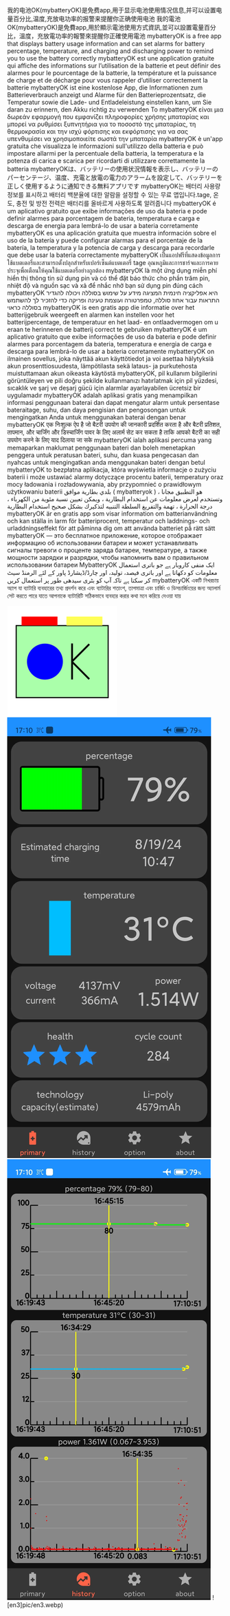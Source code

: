 我的电池OK(mybatteryOK)是免费app,用于显示电池使用情况信息,并可以设置电量百分比,温度,充放电功率的报警来提醒你正确使用电池
我的電池OK(mybatteryOK)是免費app,用於顯示電池使用方式資訊,並可以設置電量百分比，溫度，充放電功率的報警來提醒你正確使用電池
mybatteryOK is a free app that displays battery usage information and can set alarms for battery percentage, temperature, and charging and discharging power to remind you to use the battery correctly
mybatteryOK est une application gratuite qui affiche des informations sur l’utilisation de la batterie et peut définir des alarmes pour le pourcentage de la batterie, la température et la puissance de charge et de décharge pour vous rappeler d’utiliser correctement la batterie
mybatteryOK ist eine kostenlose App, die Informationen zum Batterieverbrauch anzeigt und Alarme für den Batterieprozentsatz, die Temperatur sowie die Lade- und Entladeleistung einstellen kann, um Sie daran zu erinnern, den Akku richtig zu verwenden
Το mybatteryOK είναι μια δωρεάν εφαρμογή που εμφανίζει πληροφορίες χρήσης μπαταρίας και μπορεί να ρυθμίσει ξυπνητήρια για το ποσοστό της μπαταρίας, τη θερμοκρασία και την ισχύ φόρτισης και εκφόρτισης για να σας υπενθυμίσει να χρησιμοποιείτε σωστά την μπαταρία
mybatteryOK è un'app gratuita che visualizza le informazioni sull'utilizzo della batteria e può impostare allarmi per la percentuale della batteria, la temperatura e la potenza di carica e scarica per ricordarti di utilizzare correttamente la batteria
mybatteryOKは、バッテリーの使用状況情報を表示し、バッテリーのパーセンテージ、温度、充電と放電の電力のアラームを設定して、バッテリーを正しく使用するように通知できる無料アプリです
mybatteryOK는 배터리 사용량 정보를 표시하고 배터리 백분율에 대한 알람을 설정할 수 있는 무료 앱입니다.tage, 온도, 충전 및 방전 전력은 배터리를 올바르게 사용하도록 알려줍니다
mybatteryOK é um aplicativo gratuito que exibe informações de uso da bateria e pode definir alarmes para porcentagem de bateria, temperatura e carga e descarga de energia para lembrá-lo de usar a bateria corretamente
mybatteryOK es una aplicación gratuita que muestra información sobre el uso de la batería y puede configurar alarmas para el porcentaje de la batería, la temperatura y la potencia de carga y descarga para recordarle que debe usar la batería correctamente
mybatteryOK เป็นแอปฟรีที่แสดงข้อมูลการใช้แบตเตอรี่และสามารถตั้งปลุกสําหรับเปอร์เซ็นต์แบตเตอรี่ tage อุณหภูมิและการชาร์จและการคายประจุเพื่อเตือนให้คุณใช้แบตเตอรี่อย่างถูกต้อง
mybatteryOK là một ứng dụng miễn phí hiển thị thông tin sử dụng pin và có thể đặt báo thức cho phần trăm pin, nhiệt độ và nguồn sạc và xả để nhắc nhở bạn sử dụng pin đúng cách
mybatteryOK היא אפליקציה חינמית המציגה מידע על שימוש בסוללה ויכולה להגדיר התראות עבור אחוז סוללה, טמפרטורה ועוצמת טעינה ופריקה כדי להזכיר לך להשתמש בסוללה כראוי
mybatteryOK is een gratis app die informatie over het batterijgebruik weergeeft en alarmen kan instellen voor het batterijpercentage, de temperatuur en het laad- en ontlaadvermogen om u eraan te herinneren de batterij correct te gebruiken
mybatteryOK é um aplicativo gratuito que exibe informações de uso da bateria e pode definir alarmes para porcentagem da bateria, temperatura e energia de carga e descarga para lembrá-lo de usar a bateria corretamente
mybatteryOK on ilmainen sovellus, joka näyttää akun käyttötiedot ja voi asettaa hälytyksiä akun prosenttiosuudesta, lämpötilasta sekä lataus- ja purkutehosta muistuttamaan akun oikeasta käytöstä
mybatteryOK, pil kullanım bilgilerini görüntüleyen ve pili doğru şekilde kullanmanızı hatırlatmak için pil yüzdesi, sıcaklık ve şarj ve deşarj gücü için alarmlar ayarlayabilen ücretsiz bir uygulamadır
mybatteryOK adalah aplikasi gratis yang menampilkan informasi penggunaan baterai dan dapat mengatur alarm untuk persentase bateraitage, suhu, dan daya pengisian dan pengosongan untuk mengingatkan Anda untuk menggunakan baterai dengan benar
mybatteryOK एक निःशुल्क ऐप है जो बैटरी उपयोग की जानकारी प्रदर्शित करता है और बैटरी प्रतिशत, तापमान, और चार्जिंग और डिस्चार्जिंग पावर के लिए अलार्म सेट कर सकता है ताकि आपको बैटरी का सही उपयोग करने के लिए याद दिलाया जा सके
mybatteryOK ialah aplikasi percuma yang memaparkan maklumat penggunaan bateri dan boleh menetapkan penggera untuk peratusan bateri, suhu, dan kuasa pengecasan dan nyahcas untuk mengingatkan anda menggunakan bateri dengan betul
mybatteryOK to bezpłatna aplikacja, która wyświetla informacje o zużyciu baterii i może ustawiać alarmy dotyczące procentu baterii, temperatury oraz mocy ładowania i rozładowywania, aby przypomnieć o prawidłowym użytkowaniu baterii
بلدي بطارية موافق ( mybatteryok ) هو التطبيق مجانا ، وتستخدم لعرض معلومات عن استخدام البطارية ، ويمكن تعيين نسبة مئوية من الكهرباء ، درجة الحرارة ، تهمة والتفريغ السلطة التنبيه لتذكيرك بشكل صحيح استخدام البطارية
mybatteryOK är en gratis app som visar information om batterianvändning och kan ställa in larm för batteriprocent, temperatur och laddnings- och urladdningseffekt för att påminna dig om att använda batteriet på rätt sätt
mybatteryOK — это бесплатное приложение, которое отображает информацию об использовании батареи и может устанавливать сигналы тревоги о проценте заряда батареи, температуре, а также мощности зарядки и разрядки, чтобы напомнить вам о правильном использовании батареи
MybatteryOK ایک منفی کاروبار ہے جو باتری استعمال معلومات کو دکھاتا ہے اور باتری فیصد، تولید، اور چارڈ/ڈیشارڈ پاور کے لئے الرمنڈ سیٹ کر سکتا ہے تاکہ آپ کو بٹری سیدھی طور پر استعمال کریں
mybatteryOK একটি নিখরচায় অ্যাপ যা ব্যাটারি ব্যবহারের তথ্য প্রদর্শন করে এবং ব্যাটারির শতাংশ, তাপমাত্রা এবং চার্জিং ও ডিসচার্জিংয়ের জন্য অ্যালার্ম সেট করতে পারে যাতে আপনাকে ব্যাটারিটি সঠিকভাবে ব্যবহার করার কথা মনে করিয়ে দেওয়া যায়

![icon_large](pic/icon_large.png)
![en1](pic/en1.webp)
![en2](pic/en2.webp)
![en3]pic/en3.webp)
